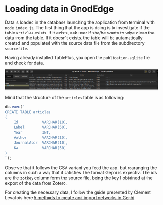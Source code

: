 # Loading data in GnodEdge

Data is loaded in the database launching the application from terminal with `node index.js`. The first thing that the app is doing is to investigate if the table `articles` exists. If it exists, ask user if she/he wants to wipe clean the data from the table. If it doesn't exists, the table will be autamatically created and populated with the source data file from the subdirectory `sourcefile`.

Having already installed TablePlus, you open the `publication.sqlite` file and check for data.

![](DataLoadedTablePlusConfirmation.png)

Mind that the structure of the `articles` table is as following:

```javascript
db.exec(`
CREATE TABLE articles
(
    Id           VARCHAR(10),
    Label        VARCHAR(50),
    Year         INT,
    Author       VARCHAR(20),
    JournalAccr  VARCHAR(10),
    Kw           VARCHAR(50)
)
`);
```

Observe that it follows the CSV variant you feed the app. but rearanging the columns in such a way that it satisfies The format Gephi is expectiv. The ids are the `zotkey` column form the source file, being the key I obtained at the export of the data from Zotero.

For creating the necessary data, I follow the guide presented by Clement Levallois here [5 methods to create and import networks in Gephi](https://www.youtube.com/watch?v=ltkzcSAStYo)